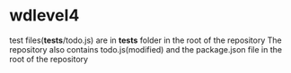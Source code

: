 # wdlevel4

test files(**tests**/todo.js) are in **tests** folder in the root of the repository
The repository also contains todo.js(modified) and the package.json file in the root of the repository
